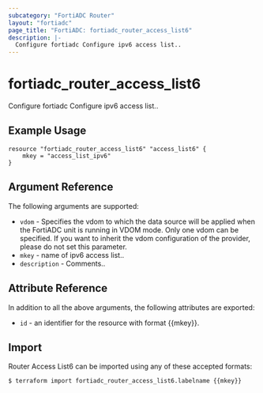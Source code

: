 ```yaml
---
subcategory: "FortiADC Router"
layout: "fortiadc"
page_title: "FortiADC: fortiadc_router_access_list6"
description: |-
  Configure fortiadc Configure ipv6 access list..
---
```


# fortiadc_router_access_list6
Configure fortiadc Configure ipv6 access list..

## Example Usage
```hcl
resource "fortiadc_router_access_list6" "access_list6" {
	mkey = "access_list_ipv6"
}

```

## Argument Reference

The following arguments are supported:

* `vdom` - Specifies the vdom to which the data source will be applied when the FortiADC unit is running in VDOM mode. Only one vdom can be specified. If you want to inherit the vdom configuration of the provider, please do not set this parameter.
* `mkey` - name of ipv6 access list..
* `description` - Comments.. 



## Attribute Reference

In addition to all the above arguments, the following attributes are exported:
* `id` - an identifier for the resource with format {{mkey}}.

## Import
 Router Access List6 can be imported using any of these accepted formats:
```
$ terraform import fortiadc_router_access_list6.labelname {{mkey}}
```
